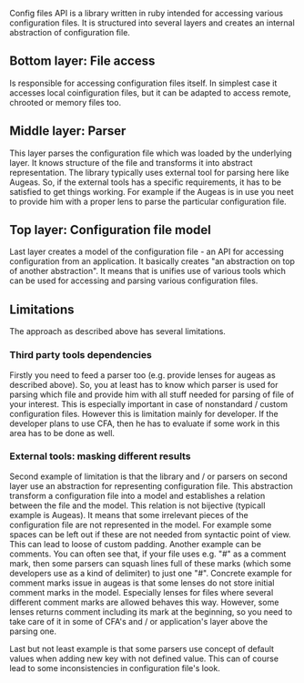 Config files API is a library written in ruby intended for accessing various configuration files. It is structured into several layers and creates an internal abstraction of configuration file.

## Bottom layer: File access ##

Is responsible for accessing configuration files itself. In simplest case it accesses local coinfiguration files, but it can be adapted to access remote, chrooted or memory files too.

## Middle layer: Parser ##

This layer parses the configuration file which was loaded by the underlying layer. It knows structure of the file and transforms it into abstract representation. The library typically uses external tool for parsing here like Augeas. So, if the external tools has a specific requirements, it has to be satisfied to get things working. For example if the Augeas is in use you neet to provide him with a proper lens to parse the particular configuration file.

## Top layer: Configuration file model ##

Last layer creates a model of the configuration file - an API for accessing configuration from an application. It basically creates "an abstraction on top of another abstraction". It means that is unifies use of various tools which can be used for accessing and parsing various configuration files.

## Limitations ##

The approach as described above has several limitations.

### Third party tools dependencies ###

Firstly you need to feed a parser too (e.g. provide lenses for augeas as described above). So, you at least has to know which parser is used for parsing which file and provide him with all stuff needed for parsing of file of your interest. This is especially important in case of nonstandard / custom configuration files. However this is limitation mainly for developer. If the developer plans to use CFA, then he has to evaluate if some work in this area has to be done as well.

### External tools: masking different results ###

Second example of limitation is that the library and / or parsers on second layer use an abstraction for representing configuration file. This abstraction transform a configuration file into a model and establishes a relation between the file and the model. This relation is not bijective (typicall example is Augeas). It means that some irrelevant pieces of the configuration file are not represented in the model. For example some spaces can be left out if these are not needed from syntactic point of view. This can lead to loose of custom padding. Another example can be comments. You can often see that, if your file uses e.g. "#" as a comment mark, then some parsers can squash lines full of these marks (which some developers use as a kind of delimiter) to just one "#". Concrete example for comment marks issue in augeas is that some lenses do not store initial comment marks in the model. Especially lenses for files where several different comment marks are allowed behaves this way. However, some lenses returns comment including its mark at the beginning, so you need to take care of it in some of CFA's and / or application's layer above the parsing one.

Last but not least example is that some parsers use concept of default values when adding new key with not defined value. This can of course lead to some inconsistencies in configuration file's look.
